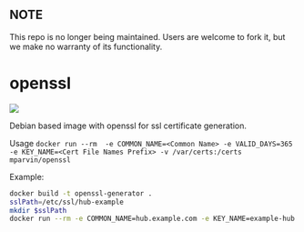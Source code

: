 ## NOTE

This repo is no longer being maintained. Users are welcome to fork it, but we make no warranty of its functionality.

openssl
=======

[![](https://badge.imagelayers.io/centurylink/openssl.svg)](https://imagelayers.io/?images=centurylink/openssl:latest 'Get your own badge on imagelayers.io')

Debian based image with openssl for ssl certificate generation.

Usage `docker run --rm  -e COMMON_NAME=<Common Name> -e VALID_DAYS=365 -e KEY_NAME=<Cert File Names Prefix> -v /var/certs:/certs mparvin/openssl`

Example:
```bash
docker build -t openssl-generator .
sslPath=/etc/ssl/hub-example
mkdir $sslPath
docker run --rm -e COMMON_NAME=hub.example.com -e KEY_NAME=example-hub -v $sslPath:/certs openssl-generator
```
